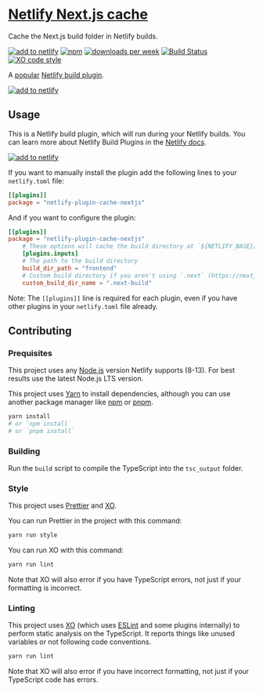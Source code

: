 # [Netlify Next.js cache](https://app.netlify.com/plugins/netlify-plugin-cache-nextjs/install)

Cache the Next.js build folder in Netlify builds.

[![add to netlify](https://img.shields.io/badge/add%20to-netlify-00AD9F)](https://app.netlify.com/plugins/netlify-plugin-cache-nextjs/install)
[![npm](https://img.shields.io/npm/v/netlify-plugin-cache-nextjs)](https://www.npmjs.com/package/netlify-plugin-cache-nextjs)
[![downloads per week](https://img.shields.io/npm/dw/netlify-plugin-cache-nextjs)](https://www.npmjs.com/package/netlify-plugin-cache-nextjs)
[![Build Status](https://github.com/pizzafox/netlify-cache-nextjs/workflows/CI/badge.svg)](https://github.com/pizzafox/netlify-cache-nextjs/actions)
[![XO code style](https://img.shields.io/badge/code_style-XO-5ed9c7.svg)](https://github.com/xojs/xo)

A [popular](https://www.netlify.com/blog/2020/06/22/top-10-netlify-build-plugins/#4-next-js-cache) [Netlify build plugin](https://docs.netlify.com/configure-builds/build-plugins/).

[![add to netlify](https://img.shields.io/badge/add%20to-netlify-00AD9F)](https://app.netlify.com/plugins/netlify-plugin-cache-nextjs/install)

## Usage

This is a Netlify build plugin, which will run during your Netlify builds. You can learn more about Netlify Build Plugins in the [Netlify docs](https://docs.netlify.com/configure-builds/build-plugins/).

[![add to netlify](https://img.shields.io/badge/add%20to-netlify-00AD9F)](https://app.netlify.com/plugins/netlify-plugin-cache-nextjs/install)

If you want to manually install the plugin add the following lines to your `netlify.toml` file:

```toml
[[plugins]]
package = "netlify-plugin-cache-nextjs"
```

And if you want to configure the plugin:

```toml
[[plugins]]
package = "netlify-plugin-cache-nextjs"
	# These options will cache the build directory at `${NETLIFY_BASE}/frontend/.next-build`
	[plugins.inputs]
	# The path to the build directory
	build_dir_path = "frontend"
	# Custom build directory if you aren't using `.next` (https://nextjs.org/docs/api-reference/next.config.js/setting-a-custom-build-directory)
	custom_build_dir_name = ".next-build"
```

Note: The `[[plugins]]` line is required for each plugin, even if you have other plugins in your `netlify.toml` file already.

## Contributing

### Prequisites

This project uses any [Node.js](https://nodejs.org) version Netlify supports (8-13).
For best results use the latest Node.js LTS version.

This project uses [Yarn](https://yarnpkg.com) to install dependencies, although you can use another package manager like [npm](https://www.npmjs.com) or [pnpm](https://pnpm.js.org).

```sh
yarn install
# or `npm install`
# or `pnpm install`
```

### Building

Run the `build` script to compile the TypeScript into the `tsc_output` folder.

### Style

This project uses [Prettier](https://prettier.io) and [XO](https://github.com/xojs/xo).

You can run Prettier in the project with this command:

```sh
yarn run style
```

You can run XO with this command:

```sh
yarn run lint
```

Note that XO will also error if you have TypeScript errors, not just if your formatting is incorrect.

### Linting

This project uses [XO](https://github.com/xojs/xo) (which uses [ESLint](https://eslint.org) and some plugins internally) to perform static analysis on the TypeScript.
It reports things like unused variables or not following code conventions.

```sh
yarn run lint
```

Note that XO will also error if you have incorrect formatting, not just if your TypeScript code has errors.

